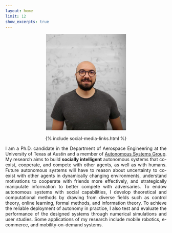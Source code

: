 ```yaml
---
layout: home
limit: 12
show_excerpts: true
---
```

<p align="center">
<img src="yagiz_savas_photo_2.jpeg" width="250"/>
</p>
<p align="center">
 {% include social-media-links.html %} 
</p>

<p align = "justify"> I am a Ph.D. candidate in the Department of Aerospace Engineering at the University of Texas at Austin and a member of <a href='https://www.ae.utexas.edu/facultysites/topcu/wiki/index.php/Main_Page'>Autonomous Systems Group</a>. My research aims to build <b>socially intelligent</b> autonomous systems that co-exist, cooperate, and compete with other agents, as well as with humans. Future autonomous systems will have to reason about uncertainty to co-exist with other agents in dynamically changing environments, understand motivations to cooperate with friends more effectively, and strategically manipulate information to better compete with adversaries. To endow autonomous systems with social capabilities, I develop theoretical and computational methods by drawing from diverse fields such as control theory, online learning, formal methods, and information theory. To achieve the reliable deployment of autonomy in practice, I also test and evaluate the performance of the designed systems through numerical simulations and user studies. Some applications of my research include mobile robotics, e-commerce, and mobility-on-demand systems.</p>
